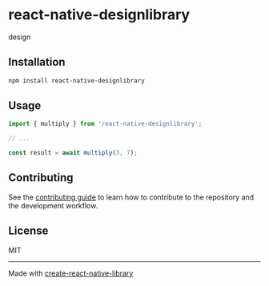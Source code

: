 # react-native-designlibrary

design

## Installation

```sh
npm install react-native-designlibrary
```

## Usage

```js
import { multiply } from 'react-native-designlibrary';

// ...

const result = await multiply(3, 7);
```

## Contributing

See the [contributing guide](CONTRIBUTING.md) to learn how to contribute to the repository and the development workflow.

## License

MIT

---

Made with [create-react-native-library](https://github.com/callstack/react-native-builder-bob)
